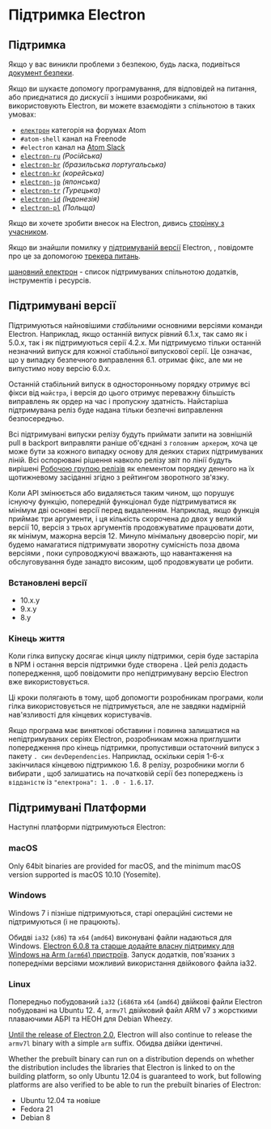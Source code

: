 # Підтримка Electron

## Підтримка

Якщо у вас виникли проблеми з безпекою, будь ласка, подивіться [документ безпеки](https://github.com/electron/electron/tree/master/SECURITY.md).

Якщо ви шукаєте допомогу програмування, для відповідей на питання, або приєднатися до дискусії з іншими розробниками, які використовують Electron, ви можете взаємодіяти з спільнотою в таких умовах:
- [`електрон`](https://discuss.atom.io/c/electron) категорія на форумах Atom
- `#atom-shell` канал на Freenode
- `#electron` канал на [Atom Slack](https://discuss.atom.io/t/join-us-on-slack/16638?source_topic_id=25406)
- [`electron-ru`](https://telegram.me/electron_ru) *(Російська)*
- [`electron-br`](https://electron-br.slack.com) *(бразильська португальська)*
- [`electron-kr`](https://electron-kr.github.io/electron-kr) *(корейська)*
- [`electron-jp`](https://electron-jp.slack.com) *(японська)*
- [`electron-tr`](https://electron-tr.herokuapp.com) *(Турецька)*
- [`electron-id`](https://electron-id.slack.com) *(Індонезія)*
- [`electron-pl`](https://electronpl.github.io) *(Польща)*

Якщо ви хочете зробити внесок на Electron, дивись [сторінку з учасником](https://github.com/electron/electron/blob/master/CONTRIBUTING.md).

Якщо ви знайшли помилку у [підтримуваній версії](#supported-versions) Electron, , повідомте про це за допомогою [трекера питань](../development/issues.md).

[шановний електрон](https://github.com/sindresorhus/awesome-electron) - список підтримуваних спільнотою додатків, інструментів і ресурсів.

## Підтримувані версії

Підтримуються найновішими *стабільними* основними версіями команди Electron. Наприклад, якщо останній випуск рівний 6.1.x, так само як і 5.0.x, так і як підтримуються серії 4.2.x.  Ми підтримуємо тільки останній незначний випуск для кожної стабільної випускової серії.  Це означає, що у випадку безпечного виправлення 6.1. отримає фікс, але ми не випустимо нову версію 6.0.x.

Останній стабільний випуск в односторонньому порядку отримує всі фікси від `майстра`, і версія до цього отримує переважну більшість виправлень як ордер на час і пропускну здатність. Найстаріша підтримувана реліз буде надана тільки безпечні виправлення безпосередньо.

Всі підтримувані випуски релізу будуть приймати запити на зовнішній pull в backport виправляти раніше об'єднані з `головним аркером`, хоча це може бути за кожного випадку основу для деяких старих підтримуваних ліній. Всі оспорювані рішення навколо релізу звіт по лінії будуть вирішені [Робочою групою релізів](https://github.com/electron/governance/tree/master/wg-releases) як елементом порядку денного на їх щотижневому засіданні згідно з рейтингом зворотного зв'язку.

Коли API змінюється або видаляється таким чином, що порушує існуючу функцію, попередній функціонал буде підтримуватися як мінімум дві основні версії перед видаленням. Наприклад, якщо функція приймає три аргументи, і ця кількість скорочена до двох у великій версії 10, версія з трьох аргументів продовжуватиме працювати доти, як мінімум, мажорна версія 12. Минуло мінімальну двоверсію поріг, ми будемо намагатися підтримувати зворотну сумісність поза двома версіями , поки супроводжуючі вважають, що навантаження на обслуговування буде занадто високим, щоб продовжувати це робити.

### Встановлені версії
- 10.x.y
- 9.x.y
- 8.y

### Кінець життя

Коли гілка випуску досягає кінця циклу підтримки, серія буде застаріла в NPM і остання версія підтримки буде створена . Цей реліз додасть попередження, щоб повідомити про непідтримувану версію Electron вже використовується.

Ці кроки полягають в тому, щоб допомогти розробникам програми, коли гілка використовується не підтримується, але не завдяки надмірній нав'язливості для кінцевих користувачів.

Якщо програма має виняткові обставини і повинна залишатися на непідтримуваних серіях Electron, розробникам можна приглушити попередження про кінець підтримки, пропустивши остаточний випуск з пакету `. син` `devDependencies`. Наприклад, оскільки серія 1-6-х закінчилася кінцевою підтримкою 1.6. 8 релізу, розробники могли б вибирати , щоб залишатись на початковій серії без попереджень із `відданістю` із `"електрона": 1. .0 - 1.6.17`.

## Підтримувані Платформи

Наступні платформи підтримуються Electron:

### macOS

Only 64bit binaries are provided for macOS, and the minimum macOS version supported is macOS 10.10 (Yosemite).

### Windows

Windows 7 і пізніше підтримуються, старі операційні системи не підтримуються (і не працюють).

Обидві `ia32` (`x86`) та `x64` (`amd64`) виконувані файли надаються для Windows. [Electron 6.0.8 та старше додайте власну підтримку для Windows на Arm (`arm64`) пристроїв](windows-arm.md). Запуск додатків, пов'язаних з попередніми версіями можливий використання двійкового файла ia32.

### Linux

Попередньо побудований `ia32` (`i686`та `x64` (`amd64`) двійкові файли Electron побудовані на Ubuntu 12. 4, `armv7l` двійковий файл ARM v7 з жорсткими плаваючими АБРІ та НЕОН для Debian Wheezy.

[Until the release of Electron 2.0][arm-breaking-change], Electron will also continue to release the `armv7l` binary with a simple `arm` suffix. Обидва двійки ідентичні.

Whether the prebuilt binary can run on a distribution depends on whether the distribution includes the libraries that Electron is linked to on the building platform, so only Ubuntu 12.04 is guaranteed to work, but following platforms are also verified to be able to run the prebuilt binaries of Electron:

* Ubuntu 12.04 та новіше
* Fedora 21
* Debian 8

[arm-breaking-change]: ../breaking-changes.md#duplicate-arm-assets

